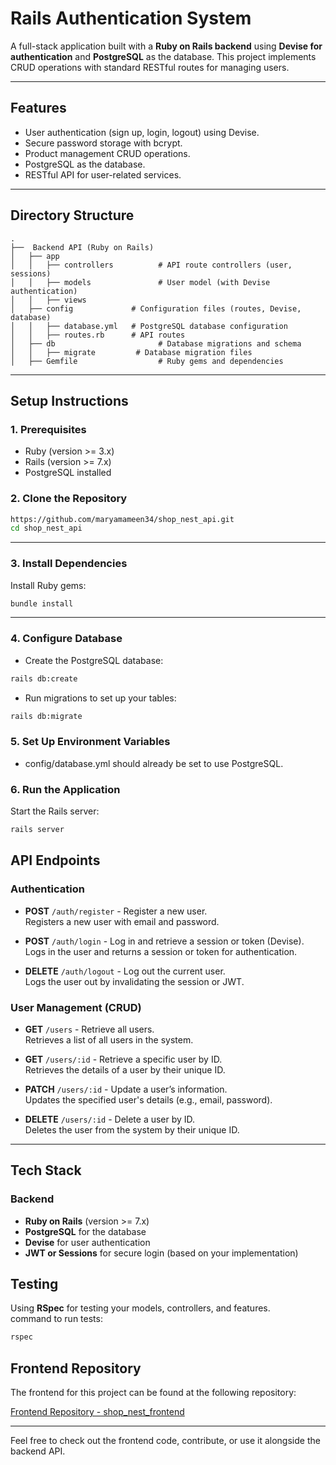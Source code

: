 # Rails Authentication System

A full-stack application built with a **Ruby on Rails backend** using **Devise for authentication** and **PostgreSQL** as the database. This project implements CRUD operations with standard RESTful routes for managing users.

---

## **Features**
- User authentication (sign up, login, logout) using Devise.
- Secure password storage with bcrypt.
- Product management CRUD operations.
- PostgreSQL as the database.
- RESTful API for user-related services.

---

## **Directory Structure**

```
.
├──  Backend API (Ruby on Rails)               
│   ├── app 
│   │   ├── controllers          # API route controllers (user, sessions) 
│   │   ├── models               # User model (with Devise authentication)
│   │   ├── views     
│   ├── config             # Configuration files (routes, Devise, database)
│   │   ├── database.yml   # PostgreSQL database configuration
│   │   ├── routes.rb      # API routes
│   ├── db                       # Database migrations and schema
│   │   ├── migrate         # Database migration files 
│   ├── Gemfile                  # Ruby gems and dependencies 
```

---


## **Setup Instructions**

### **1. Prerequisites**
- Ruby (version >= 3.x)
- Rails (version >= 7.x)
- PostgreSQL installed 

### **2. Clone the Repository**
```bash
https://github.com/maryamameen34/shop_nest_api.git
cd shop_nest_api

```

---

### **3.  Install Dependencies**
Install Ruby gems:
```bash
bundle install

```

---
### **4.  Configure Database**

- Create the PostgreSQL database:
```bash
rails db:create

```
- Run migrations to set up your tables:
```bash
rails db:migrate

```


### **5. Set Up Environment Variables**
- config/database.yml should already be set to use PostgreSQL.

### **6. Run the Application**
Start the Rails server:
```bash
rails server

```
## **API Endpoints**

### **Authentication**
- **POST** `/auth/register` - Register a new user.  
  Registers a new user with email and password.

- **POST** `/auth/login` - Log in and retrieve a session or token (Devise).  
  Logs in the user and returns a session or token for authentication.

- **DELETE** `/auth/logout` - Log out the current user.  
  Logs the user out by invalidating the session or JWT.

### **User Management (CRUD)**
- **GET** `/users` - Retrieve all users.  
  Retrieves a list of all users in the system.

- **GET** `/users/:id` - Retrieve a specific user by ID.  
  Retrieves the details of a user by their unique ID.

- **PATCH** `/users/:id` - Update a user’s information.  
  Updates the specified user's details (e.g., email, password).

- **DELETE** `/users/:id` - Delete a user by ID.  
  Deletes the user from the system by their unique ID.

---

## **Tech Stack**

### **Backend**
- **Ruby on Rails** (version >= 7.x)
- **PostgreSQL** for the database
- **Devise** for user authentication
- **JWT or Sessions** for secure login (based on your implementation)

## **Testing**
Using  **RSpec**   for testing your models, controllers, and features.  
command to run tests:

```bash
rspec
```

## **Frontend Repository**
The frontend for this project can be found at the following repository:

[Frontend Repository - shop_nest_frontend](https://github.com/maryamameen34/shop_nest_frontend.git)

---

Feel free to check out the frontend code, contribute, or use it alongside the backend API.

